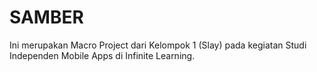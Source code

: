 # SAMBER
Ini merupakan Macro Project dari Kelompok 1 (Slay) pada kegiatan Studi Independen Mobile Apps di Infinite Learning.
